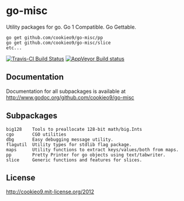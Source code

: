 go-misc
=======

Utility packages for go. Go 1 Compatible. Go Gettable.

    go get github.com/cookieo9/go-misc/pp
    go get github.com/cookieo9/go-misc/slice
    etc...

[![Travis-CI Build Status](https://travis-ci.org/cookieo9/go-misc.png?branch=master)](https://travis-ci.org/cookieo9/go-misc)
[![AppVeyor Build status](https://ci.appveyor.com/api/projects/status?id=uucnbkjs37x5c2g1)](https://ci.appveyor.com/project/go-misc)

Documentation
-------------
Documentation for all subpackages is available at http://www.godoc.org/github.com/cookieo9/go-misc

Subpackages
-----------
    big128    Tools to preallocate 128-bit math/big.Ints
    cgo       CGO utilities
    dbg       Easy debugging message utility.
    flagutil  Utility types for stdlib flag package.
    maps      Utility functions to extract keys/values/both from maps.
    pp        Pretty Printer for go objects using text/tabwriter.
    slice     Generic functions and features for slices.

License
-------
http://cookieo9.mit-license.org/2012
